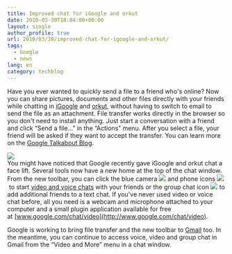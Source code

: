 ```yaml
---
title: Improved chat for iGoogle and orkut
date: 2010-03-30T18:04:00+00:00
layout: single
author_profile: true
url: 2010/03/30/improved-chat-for-igoogle-and-orkut/
tags:
  - Google
  - news
lang: en
category: techblog
---
```

Have you ever wanted to quickly send a file to a friend who's online? Now you can share pictures, documents and other files directly with your friends while chatting in [iGoogle](http://www.google.com/ig) and [orkut](http://www.orkut.com/), without having to switch to email to send the file as an attachment. File transfer works directly in the browser so you don't need to install anything. Just start a conversation with a friend and click “Send a file…” in the “Actions” menu. After you select a file, your friend will be asked if they want to accept the transfer. You can learn more on the [Google Talkabout Blog](http://googletalk.blogspot.com/2010/03/file-transfer-in-igoogle-and-orkut-chat.html).

[![](http://imgur.com/lm2EY.png)](http://imgur.com/lm2EY.png)  
You might have noticed that Google recently gave iGoogle and orkut chat a face lift. Several tools now have a new home at the top of the chat window. From the new toolbar, you can click the blue camera [![](http://imgur.com/U8qdE.gif)](http://imgur.com/U8qdE.gif) and phone icons [![](http://imgur.com/BXw76.png)](http://imgur.com/BXw76.png) to start [video and voice chats](http://googletalk.blogspot.com/2009/08/video-chat-from-igoogle.html) with your friends or the group chat icon [![](http://imgur.com/uht93.gif)](http://imgur.com/uht93.gif) to add additional friends to a text chat. If you've never used video or voice chat before, all you need is a webcam and microphone attached to your computer and a small plugin application available for free at [www.google.com/chat/video](http://www.google.com/chat/video).

Google is working to bring file transfer and the new toolbar to [Gmail](http://mail.google.com/) too. In the meantime, you can continue to access voice, video and group chat in Gmail from the “Video and More” menu in a chat window.
